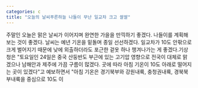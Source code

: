 ```yaml
---
categories: c
title: "오늘의 날씨푸른하늘 나들이 무난 일교차 크고 쌀쌀"
---
```

주말인 오늘은 맑은 날씨가 이어지며 완연한 가을을 만끽하기 좋겠다. 나들이를 계획해보는 것이 좋겠다. 날씨는 예년 기온을 밑돌며 종일 선선하겠다. 일교차가 10도 안팎으로 크게 벌어지기 때문에 낮에 외출하더라도 포근한 겉옷 하나 챙겨나가는 게 좋겠다.기상청은 "토요일인 24일은 중국 산둥반도 부근에 있는 고기압 영향으로 전국이 대체로 맑겠으나 남해안과 제주에 가끔 구름이 많겠다. 곳에 따라 아침 기온이 10도 아래로 떨어지는 곳이 있겠다"고 예보하면서 "아침 기온은 경기북부와 강원내륙, 충청권내륙, 경북북부내륙을 중심으로 10도 이
